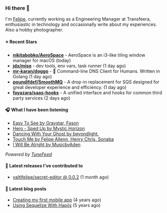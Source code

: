 ### Hi there 👋

I'm [Felipe](https://felipevm.com), currently working as a Engineering Manager at Transfeera, enthusiastic in technology and occasionally write about my experiences. Also a hobby photographer.

#### ⭐ Recent Stars
- **[nikitabobko/AeroSpace](https://github.com/nikitabobko/AeroSpace)** - AeroSpace is an i3-like tiling window manager for macOS (today)
- **[jdx/mise](https://github.com/jdx/mise)** - dev tools, env vars, task runner (1 day ago)
- **[mr-karan/doggo](https://github.com/mr-karan/doggo)** - :dog: Command-line DNS Client for Humans. Written in Golang (1 day ago)
- **[poundifdef/SmoothMQ](https://github.com/poundifdef/SmoothMQ)** - A drop-in replacement for SQS designed for great developer experience and efficiency.  (1 day ago)
- **[fayazara/saas-hooks](https://github.com/fayazara/saas-hooks)** - A unified interface and hooks for common third party services (2 days ago)

#### 🎧 What I have been listening
- [Easy To See by Graystar, Fason](https://open.spotify.com/track/2pjZHO3zZOa9qqs1DlfWyk)
- [Hero - Sped Up by Mystic Horizon](https://open.spotify.com/track/23b19cr69L4qRSlDd2KxtP)
- [Dancing With Your Ghost by beyondlight.](https://open.spotify.com/track/05SFJTcTuJkcnwneEYy3WJ)
- [Touch Me by Felipe Allenn, Henry Chris, Sonaba](https://open.spotify.com/track/3vm6ZJjtXLzCXq7focO6a8)
- [I Will Be Alright by MusicbyAden](https://open.spotify.com/track/186i5pBj4goQxfhzdxpN4I)

_Powered by [TuneFeed](https://tunefeed.app?ref=valtlfelipe-gh-profile)_ 

#### 🚀 Latest releases I've contributed to


- [valtlfelipe/secret-editor @ 0.0.2](https://github.com/valtlfelipe/secret-editor/releases/tag/0.0.2) (1 month ago)

#### 📄 Latest blog posts
- [Creating my first mobile app](https://felipevm.com/posts/creating-my-first-mobile-app/) (4 years ago)
- [Using Sequelize With Hapijs](https://felipevm.com/posts/using-sequelize-with-hapijs/) (5 years ago)
